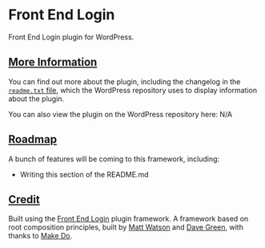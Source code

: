 # Front End Login

Front End Login plugin for WordPress.

## [More Information](#more-information)
You can find out more about the plugin, including the changelog in the [`readme.txt` file](https://github.com/mwtsn/front-end-login/blob/master/readme.txt), which the
WordPress repository uses to display information about the plugin.

You can also view the plugin on the WordPress repository here: N/A

## [Roadmap](#roadmap)
A bunch of features will be coming to this framework, including:

- Writing this section of the README.md

## [Credit](#credit)

Built using the [Front End Login](https://github.com/mwtsn/front-end-login) plugin framework. A framework based on root composition principles, built by [Matt Watson](https://github.com/mwtsn/) and [Dave Green](https://github.com/davetgreen/), with thanks to [Make Do](https://www.makedo.net/).
